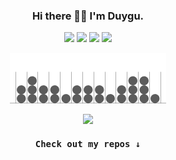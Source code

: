 <h3 align="center">Hi there 👋🏼 I'm Duygu.</h3> 
<p align="center"> <a href= "https://dduyg.github.io/" target="_blank"><img src="https://img.icons8.com/glyph-neue/32/1A1A1A/domain.png"/></a> <a href= "https://instagram.com/insert.data"><img src="https://img.icons8.com/fluency-systems-regular/32/null/instagram-new--v1.png"/></a> <a href= "https://medium.com/@duygudgd"><img src="https://img.icons8.com/fluency-systems-filled/32/null/medium-logo.png"/></a> <a href= "https://ko-fi.com/dduyg"><img src="https://img.icons8.com/pastel-glyph/31/000000/like--v1.png"/></a> </p> 
<p align="center"> <img width="250" src="https://github.com/dduyg/miscellaneous/blob/8ce1a83c9cf97ce9c933a0e442d2509027e76a22/bins-and-balls.gif"> </p>  
<div align="center">

![](https://komarev.com/ghpvc/?username=dduyg&color=A7B7B7)

</div>
<h4 align="center"><samp>Check out my repos ↓</samp></h4>
